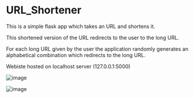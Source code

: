 # URL_Shortener
This is a simple flask app which takes an URL and shortens it. 

This shortened version of the URL redirects to the user to the long URL.

For each long URL given by the user the application randomly generates an alphabetical combination which redirects to the long URL.

Webiste hosted on localhost server (127.0.0.1:5000)


![image](https://user-images.githubusercontent.com/44779743/132713508-d296c266-317e-4cfc-8425-cbe42765f36c.png)

![image](https://user-images.githubusercontent.com/44779743/132714003-a5754d94-46ca-43dc-9e7b-982ce2146d86.png)




